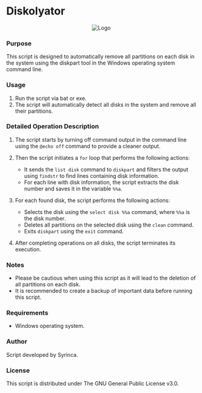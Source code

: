 # Diskolyator
<p align="center">
  <img src="https://github.com/Syrinca/Diskolyator/assets/165695271/7b8bf38d-abba-48e7-94e0-85927c1b7a5c" alt="Logo">

### Purpose
This script is designed to automatically remove all partitions on each disk in the system using the diskpart tool in the Windows operating system command line.

### Usage
1. Run the script via bat or exe.
2. The script will automatically detect all disks in the system and remove all their partitions.

### Detailed Operation Description
1. The script starts by turning off command output in the command line using the `@echo off` command to provide a cleaner output.

2. Then the script initiates a `for` loop that performs the following actions:
   - It sends the `list disk` command to `diskpart` and filters the output using `findstr` to find lines containing disk information.
   - For each line with disk information, the script extracts the disk number and saves it in the variable `%%a`.

3. For each found disk, the script performs the following actions:
   - Selects the disk using the `select disk %%a` command, where `%%a` is the disk number.
   - Deletes all partitions on the selected disk using the `clean` command.
   - Exits `diskpart` using the `exit` command.

4. After completing operations on all disks, the script terminates its execution.

### Notes
- Please be cautious when using this script as it will lead to the deletion of all partitions on each disk.
- It is recommended to create a backup of important data before running this script.

### Requirements
- Windows operating system.

### Author
Script developed by Syrinca.

### License
This script is distributed under The GNU General Public License v3.0.
